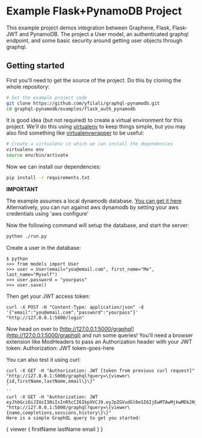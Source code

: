 Example Flask+PynamoDB Project
================================

This example project demos integration between Graphene, Flask,
Flask-JWT and PynamoDB.
The project a User model, an authenticated graphql endpoint, and some
basic security around getting user objects through graphql.

Getting started
---------------

First you'll need to get the source of the project. Do this by cloning the
whole repository:

```bash
# Get the example project code
git clone https://github.com/yfilali/graphql-pynamodb.git
cd graphql-pynamodb/examples/flask_auth_pynamodb
```

It is good idea (but not required) to create a virtual environment
for this project. We'll do this using
[virtualenv](http://docs.python-guide.org/en/latest/dev/virtualenvs/)
to keep things simple,
but you may also find something like
[virtualenvwrapper](https://virtualenvwrapper.readthedocs.org/en/latest/)
to be useful:

```bash
# Create a virtualenv in which we can install the dependencies
virtualenv env
source env/bin/activate
```

Now we can install our dependencies:

```bash
pip install -r requirements.txt
```

**IMPORTANT**

The example assumes a local dynamodb database. [You can get it here](http://docs.aws.amazon.com/amazondynamodb/latest/developerguide/DynamoDBLocal.html)
Alternatively, you can run against aws dynamodb by setting your aws credentials using 'aws configure'  

Now the following command will setup the database, and start the server:

```bash
python ./run.py
```

Create a user in the database:
```
$ python
>>> from models import User
>>> user = User(email="you@email.com", first_name="Me", last_name="Myself")
>>> user.password = "yourpass"
>>> user.save()
```

Then get your JWT access token:

```
curl -X POST -H "Content-Type: application/json" -d '{"email":"you@email.com","password":"yourpass"}' "http://127.0.0.1:5000/login"
```

Now head on over to
[http://127.0.0.1:5000/graphql](http://127.0.0.1:5000/graphql)
and run some queries! You'll need a browser extension like ModHeaders to pass an Authorization header with your JWT token:
Authorization: JWT token-goes-here

You can also test it using curl:
```
curl -X GET -H "Authorization: JWT [token from previous curl request]" "http://127.0.0.1:5000/graphql?query=\{viewer\{id,firstName,lastName,email\}\}"
`
``
curl -X GET -H "Authorization: JWT eyJhbGciOiJIUzI1NiIsInR5cCI6IkpXVCJ9.eyJpZGVudGl0eSI6IjEwMTAwMjkwMDk2NjUxNTk4IiwiaWF0IjoxNTIxMDUxNDEyLCJuYmYiOjE1MjEwNTE0MTIsImV4cCI6NTM3NzU3NzE0MTJ9.di3NDHNQa8_rk1jEjCGAeH8dwH1kt3406QsaNHI3G_Y" "http://127.0.0.1:5000/graphql?query=\{viewer\{name,completions,sessions,history\}\}"
Here is a simple GraphQL query to get you started:
```
{
  viewer {
    firstName
    lastName
    email
  }
}

```
